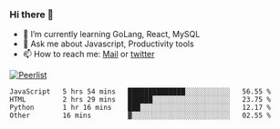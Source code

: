 ### Hi there 👋

- 🌱 I’m currently learning GoLang, React, MySQL
- 💬 Ask me about Javascript, Productivity tools 
- 📫 How to reach me: [Mail](mailto:kvaishak47@gmail.com) or [twitter](https://twitter.com/kvaish4k)

[![Peerlist](https://peerlist-readme-badge.herokuapp.com/api/kvaishak)](https://peerlist.io/kvaishak)

<!--START_SECTION:waka-->

```text
JavaScript   5 hrs 54 mins   ██████████████░░░░░░░░░░░   56.55 %
HTML         2 hrs 29 mins   ██████░░░░░░░░░░░░░░░░░░░   23.75 %
Python       1 hr 16 mins    ███░░░░░░░░░░░░░░░░░░░░░░   12.17 %
Other        16 mins         ▓░░░░░░░░░░░░░░░░░░░░░░░░   02.55 %
```

<!--END_SECTION:waka-->
